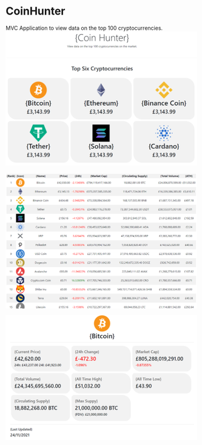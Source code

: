 # CoinHunter
MVC Application to view data on the top 100 cryptocurrencies.
![Home Page](CoinHunter/Images/CoinHunter_Home_Page.PNG)

![Crypto Table](CoinHunter/Images/CoinHunter_Table.PNG)

![Bitcoin Page](CoinHunter/Images/CoinHunter_Bitcoin.PNG)


